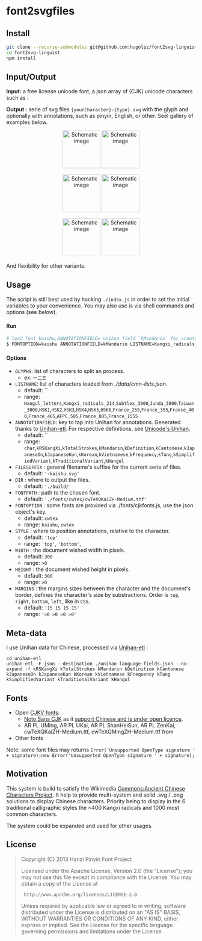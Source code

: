 # font2svgfiles

## Install

```bash
git clone --recurse-submodules git@github.com:hugolpz/font2svg-linguist.git
cd font2svg-linguist
npm install
```

## Input/Output
**Input:** a free license unicode font, a json array of (CJK) unicode characters such as :

**Output :** serie of svg files `{yourCharacter}-{type}.svg` with the glyph and optionally with annotations, such as pinyin, English, or other. Seel gallery of examples below.

<p align="center">
  <img width="100px" src="https://github.com/hugolpz/font2svg-linguist/blob/master//doc/tpl/annotation-top.png?raw=true" alt="Schematic image"/>
  <img width="100px" src="https://github.com/hugolpz/font2svg-linguist/blob/master//doc/tpl/annotation-bottom.png?raw=true" alt="Schematic image"/>
  </p>
  <p align="center">
  <img width="100px" src="https://github.com/hugolpz/font2svg-linguist/blob/master//doc/tpl/annotation-left-downward.png?raw=true" alt="Schematic image"/>
  <img width="100px" src="https://github.com/hugolpz/font2svg-linguist/blob/master//doc/tpl/annotation-left-upward.png?raw=true" alt="Schematic image"/>
  </p>
  <p align="center">
  <img width="100px" src="https://github.com/hugolpz/font2svg-linguist/blob/master//doc/tpl/annotation-right-downward.png?raw=true" alt="Schematic image"/>
  <img width="100px" src="https://github.com/hugolpz/font2svg-linguist/blob/master//doc/tpl/annotation-right-upward.png?raw=true" alt="Schematic image"/>
</p>

And flexibility for other variants.

## Usage
The script is still best used by hacking `./index.js` in order to set the initial variables to your convenience. You may also use is via shell commands and options (see below).

#### Run

```bash
# load font kaishu,ANNOTATIONFIELD= unihan field `kMandarin` for annotations, use provided list `Kangxi_radicals_214`
$ FONTOPTION=kaishu ANNOTATIONFIELD=kMandarin LISTNAME=Kangxi_radicals_214 node index.js   
```

#### Options

* `GLYPHS`: list of characters to split an process.
  * ex: `一二三`
* `LISTNAME`: list of characters loaded from _./data/cmn-lists.json_.
  * default: ``
  * range: `Hangul_letters`,`Kangxi_radicals_214`,`Subtlex_3000`,`Junda_3000`,`Taiwan_3000`,`HSK1`,`HSK2`,`HSK3`,`HSK4`,`HSK5`,`HSK6`,`France_255`,`France_355`,`France_400`,`France_405`,`AFPC_505`,`France_805`,`France_1555`
* `ANNOTATIONFIELD`: key to tap into Unihan for annotations. Generated thanks to [Unihan-etl](//github.com/cihai/unihan-etl). For respective definitions, see [Unicode's Unihan](https://unicode.org/reports/tr38/#AlphabeticalListing).
  * default: ``
  * range:  `char`,`kRSKangXi`,`kTotalStrokes`,`kMandarin`,`kDefinition`,`kCantonese`,`kJapaneseOn`,`kJapaneseKun`,`kKorean`,`kVietnamese`,`kFrequency`,`kTang`,`kSimplifiedVariant`,`kTraditionalVariant`,`kHangul`
* `FILESUFFIX` : general filename's suffixe for the current serie of files.
  * default: `'-kaishu.svg'`
* `DIR` : where to output the files.
  * default: `'./build/'`
* `FONTPATH` : path to the chosen font.
  * default: `'./fonts/cwtex/cwTeXQKaiZH-Medium.ttf'`
* `FONTOPTION` : some fonts are provided via ./fonts/cjkfonts.js, use the json object's key.
  * default: `cwtex`
  * range: `kaishu`, `cwtex`
* `STYLE` : where to position annotations, relative to the character.
  * default: `'top'`
  * range: `'top'`, `'bottom'`,
* `WIDTH` : the document wished width in pixels.
  * default: `300`
  * range: `>0`
* `HEIGHT` : the document wished height in pixels.
  * default: `300`
  * range: `>0`
* `MARGINS` : the margins sizes between the character and the document's border, defines the character's size by substractions. Order is `top`, `right`, `bottom`, `left`, like in `CSS`.
  * default: `'15 15 15 15'`
  * range: `'>0 >0 >0 >0'`


## Meta-data
I use Unihan data for Chinese, processed via [Unihan-etl](https://github.com/cihai/unihan-etl) :

```
cd unihan-etl
unihan-etl -F json --destination ./unihan-language-fields.json --no-expand -f kRSKangXi kTotalStrokes kMandarin kDefinition kCantonese kJapaneseOn kJapaneseKun kKorean kVietnamese kFrequency kTang kSimplifiedVariant kTraditionalVariant kHangul
```

## Fonts

* Open [CJKV fonts](https://en.wikipedia.org/wiki/List_of_CJK_fonts):
  * [Noto Sans CJK](https://github.com/googlei18n/noto-cjk) as it [support Chinese and is under open licence](https://www.wikiwand.com/en/Noto_fonts).
  * AR PL UMing,	AR PL UKai, AR PL ShanHeiSun,	AR PL ZenKai, cwTeXQKaiZH-Medium.ttf, cwTeXQMingZH-Medium.ttf from [](http://zenozeng.github.io/Free-Chinese-Fonts/)
* Other fonts

Note: some font files may returns `Error('Unsupported OpenType signature ' + signature);new Error('Unsupported OpenType signature ' + signature);`

## Motivation

This system is build to satisfy the Wikimedia [Commons:Ancient Chinese Characters Project](https://commons.wikimedia.org/wiki/Commons:Ancient_Chinese_characters_project). It help to provide multi-system and solid .svg / .png solutions to display Chinese characters. Priority being to display in the 6 traditional calligraphic styles the ~400 Kangxi radicals and 1000 most common characters.

The system could be expanded and used for other usages.

## License

> Copyright (C) 2013 Hanzi Pinyin Font Project
>
> Licensed under the Apache License, Version 2.0 (the "License");
> you may not use this file except in compliance with the License.
> You may obtain a copy of the License at
>
>      http://www.apache.org/licenses/LICENSE-2.0
>
> Unless required by applicable law or agreed to in writing, software
> distributed under the License is distributed on an "AS IS" BASIS,
> WITHOUT WARRANTIES OR CONDITIONS OF ANY KIND, either express or implied.
> See the License for the specific language governing permissions and
> limitations under the License.

